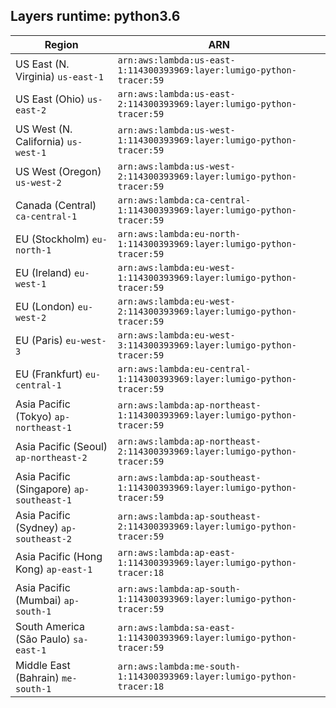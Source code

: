 Layers runtime: python3.6
----
| Region | ARN |
| --- | --- |
|US East (N. Virginia)  `us-east-1`|`arn:aws:lambda:us-east-1:114300393969:layer:lumigo-python-tracer:59`|
|US East (Ohio)  `us-east-2`|`arn:aws:lambda:us-east-2:114300393969:layer:lumigo-python-tracer:59`|
|US West (N. California)  `us-west-1`|`arn:aws:lambda:us-west-1:114300393969:layer:lumigo-python-tracer:59`|
|US West (Oregon)  `us-west-2`|`arn:aws:lambda:us-west-2:114300393969:layer:lumigo-python-tracer:59`|
|Canada (Central)  `ca-central-1`|`arn:aws:lambda:ca-central-1:114300393969:layer:lumigo-python-tracer:59`|
|EU (Stockholm)  `eu-north-1`|`arn:aws:lambda:eu-north-1:114300393969:layer:lumigo-python-tracer:59`|
|EU (Ireland)  `eu-west-1`|`arn:aws:lambda:eu-west-1:114300393969:layer:lumigo-python-tracer:59`|
|EU (London)  `eu-west-2`|`arn:aws:lambda:eu-west-2:114300393969:layer:lumigo-python-tracer:59`|
|EU (Paris)  `eu-west-3`|`arn:aws:lambda:eu-west-3:114300393969:layer:lumigo-python-tracer:59`|
|EU (Frankfurt)  `eu-central-1`|`arn:aws:lambda:eu-central-1:114300393969:layer:lumigo-python-tracer:59`|
|Asia Pacific (Tokyo)  `ap-northeast-1`|`arn:aws:lambda:ap-northeast-1:114300393969:layer:lumigo-python-tracer:59`|
|Asia Pacific (Seoul)  `ap-northeast-2`|`arn:aws:lambda:ap-northeast-2:114300393969:layer:lumigo-python-tracer:59`|
|Asia Pacific (Singapore)  `ap-southeast-1`|`arn:aws:lambda:ap-southeast-1:114300393969:layer:lumigo-python-tracer:59`|
|Asia Pacific (Sydney)  `ap-southeast-2`|`arn:aws:lambda:ap-southeast-2:114300393969:layer:lumigo-python-tracer:59`|
|Asia Pacific (Hong Kong)  `ap-east-1`|`arn:aws:lambda:ap-east-1:114300393969:layer:lumigo-python-tracer:18`|
|Asia Pacific (Mumbai)  `ap-south-1`|`arn:aws:lambda:ap-south-1:114300393969:layer:lumigo-python-tracer:59`|
|South America (São Paulo)  `sa-east-1`|`arn:aws:lambda:sa-east-1:114300393969:layer:lumigo-python-tracer:59`|
|Middle East (Bahrain)  `me-south-1`|`arn:aws:lambda:me-south-1:114300393969:layer:lumigo-python-tracer:18`|
